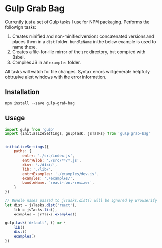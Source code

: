 # Gulp Grab Bag
Currently just a set of Gulp tasks I use for NPM packaging. Performs the followign tasks:

1. Creates minified and non-minified versions concatenated versions and places them in a `dist` folder. `bundleName` in the below example is used to name these.
2. Creates a file-for-file mirror of the `src` directory, but compiled with Babel.
3. Compiles JS in an `examples` folder.

All tasks will watch for file changes. Syntax errors will generate helpfully obtrusive alert windows with the error information.

## Installation
`npm install --save gulp-grab-bag`

## Usage

```js
import gulp from 'gulp'
import {initializeSettings, gulpTask, jsTasks} from 'gulp-grab-bag'


initializeSettings({
    paths: {
        entry: './src/index.js',
        entryGlob: './src/**/*.js',
        dist: './dist/',
        lib: './lib/',
        entryExamples: './examples/dev.js',
        examples: './examples/',
        bundleName: 'react-font-resizer',   
    }
})

// Bundle names passed to jsTasks.dist() will be ignored by Browserify
let dist = jsTasks.dist('react'),
    lib = jsTasks.lib(),
    examples = jsTasks.examples()

gulp.task('default', () => {
    lib()
    dist()
    examples()
})
```